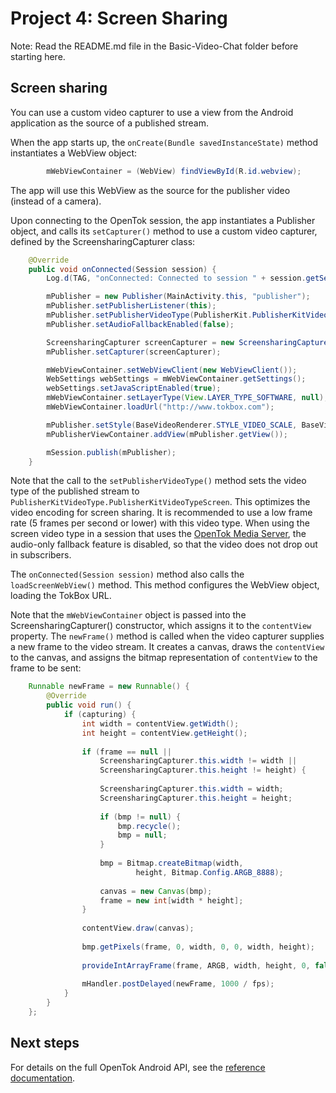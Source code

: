 # Project 4: Screen Sharing

Note: Read the README.md file in the Basic-Video-Chat folder before starting here.

## Screen sharing

You can use a custom video capturer to use a view from the Android application as the source of
a published stream.

When the app starts up, the `onCreate(Bundle savedInstanceState)` method instantiates a WebView
object:

```java
        mWebViewContainer = (WebView) findViewById(R.id.webview);
```

The app will use this WebView as the source for the publisher video (instead of a camera).

Upon connecting to the OpenTok session, the app instantiates a Publisher object, and calls its
`setCapturer()` method to use a custom video capturer, defined by the ScreensharingCapturer
class:

```java
    @Override
    public void onConnected(Session session) {
        Log.d(TAG, "onConnected: Connected to session " + session.getSessionId());

        mPublisher = new Publisher(MainActivity.this, "publisher");
        mPublisher.setPublisherListener(this);
        mPublisher.setPublisherVideoType(PublisherKit.PublisherKitVideoType.PublisherKitVideoTypeScreen);
        mPublisher.setAudioFallbackEnabled(false);

        ScreensharingCapturer screenCapturer = new ScreensharingCapturer(MainActivity.this, mWebViewContainer);
        mPublisher.setCapturer(screenCapturer);

        mWebViewContainer.setWebViewClient(new WebViewClient());
        WebSettings webSettings = mWebViewContainer.getSettings();
        webSettings.setJavaScriptEnabled(true);
        mWebViewContainer.setLayerType(View.LAYER_TYPE_SOFTWARE, null);
        mWebViewContainer.loadUrl("http://www.tokbox.com");

        mPublisher.setStyle(BaseVideoRenderer.STYLE_VIDEO_SCALE, BaseVideoRenderer.STYLE_VIDEO_FILL);
        mPublisherViewContainer.addView(mPublisher.getView());

        mSession.publish(mPublisher);
    }
```

Note that the call to the `setPublisherVideoType()` method sets the video type of the published
stream to `PublisherKitVideoType.PublisherKitVideoTypeScreen`. This optimizes the video encoding for
screen sharing. It is recommended to use a low frame rate (5 frames per second or lower) with this
video type. When using the screen video type in a session that uses the [OpenTok Media
Server](https://tokbox.com/opentok/tutorials/create-session/#media-mode), the
audio-only fallback feature is disabled, so that the video does not drop out in subscribers.

The `onConnected(Session session)` method also calls the `loadScreenWebView()` method. This method
configures the WebView object, loading the TokBox URL.

Note that the `mWebViewContainer` object is passed into the ScreensharingCapturer() constructor,
which assigns it to the `contentView` property. The `newFrame()` method is called when the video
capturer supplies a new frame to the video stream. It creates a canvas, draws the `contentView`
to the canvas, and assigns the bitmap representation of `contentView` to the frame to be sent:

```java
    Runnable newFrame = new Runnable() {
        @Override
        public void run() {
            if (capturing) {
                int width = contentView.getWidth();
                int height = contentView.getHeight();
                
                if (frame == null ||
                    ScreensharingCapturer.this.width != width ||
                    ScreensharingCapturer.this.height != height) {
                    
                    ScreensharingCapturer.this.width = width;
                    ScreensharingCapturer.this.height = height;
                    
                    if (bmp != null) {
                        bmp.recycle();
                        bmp = null;
                    }
                    
                    bmp = Bitmap.createBitmap(width,
                            height, Bitmap.Config.ARGB_8888);
                    
                    canvas = new Canvas(bmp);
                    frame = new int[width * height];
                }
                
                contentView.draw(canvas);
                
                bmp.getPixels(frame, 0, width, 0, 0, width, height);
 
                provideIntArrayFrame(frame, ARGB, width, height, 0, false);
 
                mHandler.postDelayed(newFrame, 1000 / fps);
            }
        }
    };
```

## Next steps

For details on the full OpenTok Android API, see the [reference
documentation](https://tokbox.com/opentok/libraries/client/android/reference/index.html).
